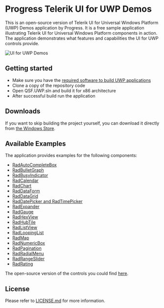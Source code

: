 # Progress Telerik UI for UWP Demos

This is an open-source version of Telerik UI for Universal Windows Platform (UWP) Demos application by Progress. It is a free sample application illustrating Telerik UI for Universal Windows Platform components in action. The application demonstrates what features and capabilities the UI for UWP controls provide.

![UI for UWP Demos](https://store-images.s-microsoft.com/image/apps.62916.13933372686907477.774f044c-0b69-4670-b5bf-dc683eae0ebc.9df70353-b75a-406c-abdd-60f1f6379b7f?w=1398&h=1011&q=60)

## Getting started

* Make sure you have the [required software to build UWP applications](https://docs.microsoft.com/windows/uwp/get-started/get-set-up)
* Clone a copy of the repository code
* Open QSF.UWP.sln and build it for x86 architecture
* After successful build run the application 

## Downloads

If you want to skip building the project yourself, you can download it directly from [the Windows Store](https://www.microsoft.com/en-us/store/p/telerik-ui-for-uwp-examples/9n3fgcz50qnl).

## Available Examples

The application provides examples for the following components:

* [RadAutoCompleteBox](http://www.telerik.com/universal-windows-platform-ui/autocompletebox)
* [RadBulletGraph](http://www.telerik.com/universal-windows-platform-ui/bulletgraph)
* [RadBusyIndicator](http://www.telerik.com/universal-windows-platform-ui/busyindicator)
* [RadCalendar](http://www.telerik.com/universal-windows-platform-ui/calendar)
* [RadChart](http://www.telerik.com/universal-windows-platform-ui/chart)
* [RadDataForm](http://www.telerik.com/universal-windows-platform-ui/dataform)
* [RadDataGrid](http://www.telerik.com/universal-windows-platform-ui/grid)
* [RadDatePicker and RadTimePicker](http://www.telerik.com/universal-windows-platform-ui/datepicker-and-timepicker)
* [RadExpander](http://www.telerik.com/universal-windows-platform-ui/expander)
* [RadGauge](http://www.telerik.com/universal-windows-platform-ui/gauge)
* [RadHexView](http://www.telerik.com/universal-windows-platform-ui/hexview)
* [RadHubTile](http://www.telerik.com/universal-windows-platform-ui/hubtile)
* [RadListView](http://www.telerik.com/universal-windows-platform-ui/listview)
* [RadLoopingList](http://www.telerik.com/universal-windows-platform-ui/loopinglist)
* [RadMap](http://www.telerik.com/universal-windows-platform-ui/map)
* [RadNumericBox](http://www.telerik.com/universal-windows-platform-ui/numericbox)
* [RadPagination](http://www.telerik.com/universal-windows-platform-ui/pagination)
* [RadRadialMenu](http://www.telerik.com/universal-windows-platform-ui/radialmenu)
* [RadRangeSlider](http://www.telerik.com/universal-windows-platform-ui/rangeslider)
* [RadRating](http://www.telerik.com/universal-windows-platform-ui/rating)

The open-source version of the controls you could find [here](https://github.com/telerik/UI-For-UWP).

## License

Please refer to [LICENSE.md](LICENSE.md) for more information.
